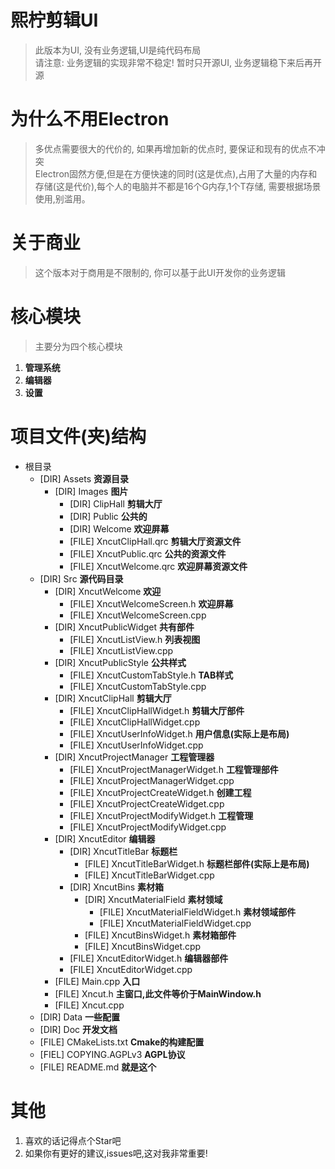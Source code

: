 <!--
 * @Author: xixi_
 * @Date: 2025-07-12 15:31:16
 * @LastEditors: xixi_
 * @LastEditTime: 2025-07-14 18:57:25
 * @FilePath: /XncutUI/README.md
 * Copyright (c) 2020-2025 by xixi_ , All Rights Reserved.
-->

# **熙柠剪辑UI**
> 此版本为UI, 没有业务逻辑,UI是纯代码布局<br/>
> 请注意: 业务逻辑的实现非常不稳定! 暂时只开源UI, 业务逻辑稳下来后再开源

# 为什么不用Electron
> 多优点需要很大的代价的, 如果再增加新的优点时, 要保证和现有的优点不冲突<br/>
> Electron固然方便,但是在方便快速的同时(这是优点),占用了大量的内存和存储(这是代价),每个人的电脑并不都是16个G内存,1个T存储, 需要根据场景使用,别滥用。

# 关于商业
> 这个版本对于商用是不限制的, 你可以基于此UI开发你的业务逻辑

# 核心模块
> 主要分为四个核心模块
1. **管理系统**
2. **编辑器**
3. **设置**

# 项目文件(夹)结构
- 根目录
  - [DIR] Assets **资源目录**
    - [DIR] Images **图片**
      - [DIR] ClipHall **剪辑大厅**
      - [DIR] Public **公共的**
      - [DIR] Welcome **欢迎屏幕**
      - [FILE] XncutClipHall.qrc **剪辑大厅资源文件**
      - [FILE] XncutPublic.qrc **公共的资源文件**
      - [FILE] XncutWelcome.qrc **欢迎屏幕资源文件**
  - [DIR] Src **源代码目录**
    - [DIR] XncutWelcome **欢迎**
      - [FILE] XncutWelcomeScreen.h **欢迎屏幕**
      - [FILE] XncutWelcomeScreen.cpp
    - [DIR] XncutPublicWidget **共有部件**
      - [FILE] XncutListView.h **列表视图**
      - [FILE] XncutListView.cpp
    - [DIR] XncutPublicStyle **公共样式**
      - [FILE] XncutCustomTabStyle.h **TAB样式**
      - [FILE] XncutCustomTabStyle.cpp
    - [DIR] XncutClipHall **剪辑大厅**
      - [FILE] XncutClipHallWidget.h **剪辑大厅部件**
      - [FILE] XncutClipHallWidget.cpp
      - [FILE] XncutUserInfoWidget.h **用户信息(实际上是布局)**
      - [FILE] XncutUserInfoWidget.cpp
    - [DIR] XncutProjectManager **工程管理器**
      - [FILE] XncutProjectManagerWidget.h **工程管理部件**
      - [FILE] XncutProjectManagerWidget.cpp
      - [FILE] XncutProjectCreateWidget.h **创建工程**
      - [FILE] XncutProjectCreateWidget.cpp
      - [FILE] XncutProjectModifyWidget.h **工程管理**
      - [FILE] XncutProjectModifyWidget.cpp
    - [DIR] XncutEditor **编辑器**
      - [DIR] XncutTitleBar **标题栏**  
        - [FILE] XncutTitleBarWidget.h **标题栏部件(实际上是布局)**
        - [FILE] XncutTitleBarWidget.cpp
      - [DIR] XncutBins **素材箱** 
        - [DIR] XncutMaterialField **素材领域**
          - [FILE] XncutMaterialFieldWidget.h **素材领域部件**
          - [FILE] XncutMaterialFieldWidget.cpp
        - [FILE] XncutBinsWidget.h **素材箱部件**
        - [FILE] XncutBinsWidget.cpp
      - [FILE] XncutEditorWidget.h **编辑器部件**
      - [FILE] XncutEditorWidget.cpp
    - [FILE] Main.cpp **入口**
    - [FILE] Xncut.h **主窗口,此文件等价于MainWindow.h**
    - [FILE] Xncut.cpp
  - [DIR] Data **一些配置**
  - [DIR] Doc **开发文档**
  - [FILE] CMakeLists.txt **Cmake的构建配置**
  - [FIEL] COPYING.AGPLv3 **AGPL协议**
  - [FILE] README.md **就是这个**

# 其他
1. 喜欢的话记得点个Star吧
2. 如果你有更好的建议,issues吧,这对我非常重要!